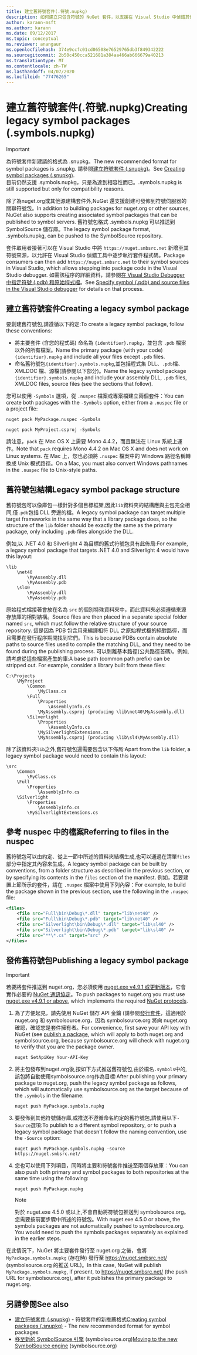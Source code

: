 ```yaml
---
title: 建立舊符號套件(.符號.nupkg)
description: 如何建立只包含符號的 NuGet 套件，以支援在 Visual Studio 中偵錯其他 NuGet 套件。
author: karann-msft
ms.author: karann
ms.date: 09/12/2017
ms.topic: conceptual
ms.reviewer: anangaur
ms.openlocfilehash: 374e9ccfc01cd06508e76529765db3f849342222
ms.sourcegitcommit: 2b50c450cca521681a384aa466ab666679a40213
ms.translationtype: MT
ms.contentlocale: zh-TW
ms.lasthandoff: 04/07/2020
ms.locfileid: "77476265"
---
```

# <a name="creating-legacy-symbol-packages-symbolsnupkg"></a><span data-ttu-id="e9b72-103">建立舊符號套件(.符號.nupkg)</span><span class="sxs-lookup"><span data-stu-id="e9b72-103">Creating legacy symbol packages (.symbols.nupkg)</span></span>

> [!Important]
> <span data-ttu-id="e9b72-104">為符號套件新建議的格式為 .snupkg。</span><span class="sxs-lookup"><span data-stu-id="e9b72-104">The new recommended format for symbol packages is .snupkg.</span></span> <span data-ttu-id="e9b72-105">請參閱[建立符號套件 (.snupkg)](Symbol-Packages-snupkg.md)。</span><span class="sxs-lookup"><span data-stu-id="e9b72-105">See [Creating symbol packages (.snupkg)](Symbol-Packages-snupkg.md).</span></span> </br>
> <span data-ttu-id="e9b72-106">目前仍然支援 .symbols.nupkg，只是為達到相容性而已。</span><span class="sxs-lookup"><span data-stu-id="e9b72-106">.symbols.nupkg is still supported but only for compatibility reasons.</span></span>

<span data-ttu-id="e9b72-107">除了為nuget.org或其他源建構套件外,NuGet 還支援創建可發佈到符號伺服器的關聯符號包。</span><span class="sxs-lookup"><span data-stu-id="e9b72-107">In addition to building packages for nuget.org or other sources, NuGet also supports creating associated symbol packages that can be published to symbol servers.</span></span> <span data-ttu-id="e9b72-108">舊符號包格式 .symbols.nupkg 可以推送到 SymbolSource 儲存庫。</span><span class="sxs-lookup"><span data-stu-id="e9b72-108">The legacy symbol package format, .symbols.nupkg, can be pushed to the SymbolSource repository.</span></span>

<span data-ttu-id="e9b72-109">套件取用者接著可以在 Visual Studio 中將 `https://nuget.smbsrc.net` 新增至其符號來源，以允許在 Visual Studio 偵錯工具中逐步執行套件程式碼。</span><span class="sxs-lookup"><span data-stu-id="e9b72-109">Package consumers can then add `https://nuget.smbsrc.net` to their symbol sources in Visual Studio, which allows stepping into package code in the Visual Studio debugger.</span></span> <span data-ttu-id="e9b72-110">如需該程序的詳細資料，請參閱[在 Visual Studio Debugger 中指定符號 (.pdb) 和原始程式檔](/visualstudio/debugger/specify-symbol-dot-pdb-and-source-files-in-the-visual-studio-debugger)。</span><span class="sxs-lookup"><span data-stu-id="e9b72-110">See [Specify symbol (.pdb) and source files in the Visual Studio debugger](/visualstudio/debugger/specify-symbol-dot-pdb-and-source-files-in-the-visual-studio-debugger) for details on that process.</span></span>

## <a name="creating-a-legacy-symbol-package"></a><span data-ttu-id="e9b72-111">建立舊符號套件</span><span class="sxs-lookup"><span data-stu-id="e9b72-111">Creating a legacy symbol package</span></span>

<span data-ttu-id="e9b72-112">要創建舊符號包,請遵循以下約定:</span><span class="sxs-lookup"><span data-stu-id="e9b72-112">To create a legacy symbol package, follow these conventions:</span></span>

- <span data-ttu-id="e9b72-113">將主要套件 (含您的程式碼) 命名為 `{identifier}.nupkg`，並包含 `.pdb` 檔案以外的所有檔案。</span><span class="sxs-lookup"><span data-stu-id="e9b72-113">Name the primary package (with your code) `{identifier}.nupkg` and include all your files except `.pdb` files.</span></span>
- <span data-ttu-id="e9b72-114">命名舊符號包`{identifier}.symbols.nupkg`,並包括程式集 DLL、`.pdb`檔、XMLDOC 檔、源檔(請參閱以下部分)。</span><span class="sxs-lookup"><span data-stu-id="e9b72-114">Name the legacy symbol package `{identifier}.symbols.nupkg` and include your assembly DLL, `.pdb` files, XMLDOC files, source files (see the sections that follow).</span></span>

<span data-ttu-id="e9b72-115">您可以使用 `-Symbols` 選項，從 `.nuspec` 檔案或專案檔建立兩個套件：</span><span class="sxs-lookup"><span data-stu-id="e9b72-115">You can create both packages with the `-Symbols` option, either from a `.nuspec` file or a project file:</span></span>

```cli
nuget pack MyPackage.nuspec -Symbols

nuget pack MyProject.csproj -Symbols
```

<span data-ttu-id="e9b72-116">請注意，`pack` 在 Mac OS X 上需要 Mono 4.4.2，而且無法在 Linux 系統上運作。</span><span class="sxs-lookup"><span data-stu-id="e9b72-116">Note that `pack` requires Mono 4.4.2 on Mac OS X and does not work on Linux systems.</span></span> <span data-ttu-id="e9b72-117">在 Mac 上，您也必須將 `.nuspec` 檔案中的 Windows 路徑名稱轉換成 Unix 模式路徑。</span><span class="sxs-lookup"><span data-stu-id="e9b72-117">On a Mac, you must also convert Windows pathnames in the `.nuspec` file to Unix-style paths.</span></span>

## <a name="legacy-symbol-package-structure"></a><span data-ttu-id="e9b72-118">舊符號包結構</span><span class="sxs-lookup"><span data-stu-id="e9b72-118">Legacy symbol package structure</span></span>

<span data-ttu-id="e9b72-119">舊符號包可以像庫包一樣針對多個目標框架,因此`lib`資料夾的結構應與主包完全相同,僅`.pdb`包括 DLL 旁邊的檔。</span><span class="sxs-lookup"><span data-stu-id="e9b72-119">A legacy symbol package can target multiple target frameworks in the same way that a library package does, so the structure of the `lib` folder should be exactly the same as the primary package, only including `.pdb` files alongside the DLL.</span></span>

<span data-ttu-id="e9b72-120">例如,以 .NET 4.0 和 Silverlight 4 為目標的舊式符號包具有此佈局:</span><span class="sxs-lookup"><span data-stu-id="e9b72-120">For example, a legacy symbol package that targets .NET 4.0 and Silverlight 4 would have this layout:</span></span>

    \lib
        \net40
            \MyAssembly.dll
            \MyAssembly.pdb
        \sl40
            \MyAssembly.dll
            \MyAssembly.pdb

<span data-ttu-id="e9b72-121">原始程式檔接著會放在名為 `src` 的個別特殊資料夾中，而此資料夾必須遵循來源存放庫的相對結構。</span><span class="sxs-lookup"><span data-stu-id="e9b72-121">Source files are then placed in a separate special folder named `src`, which must follow the relative structure of your source repository.</span></span> <span data-ttu-id="e9b72-122">這是因為 PDB 包含用來編譯相符 DLL 之原始程式檔的絕對路徑，而且需要在發行程序期間找到它們。</span><span class="sxs-lookup"><span data-stu-id="e9b72-122">This is because PDBs contain absolute paths to source files used to compile the matching DLL, and they need to be found during the publishing process.</span></span> <span data-ttu-id="e9b72-123">可以剝離基本路徑(公共路徑首碼)。例如,請考慮從這些檔案產生的庫:</span><span class="sxs-lookup"><span data-stu-id="e9b72-123">A base path (common path prefix) can be stripped out. For example, consider a library built from these files:</span></span>

    C:\Projects
        \MyProject
            \Common
                \MyClass.cs
            \Full
                \Properties
                    \AssemblyInfo.cs
                \MyAssembly.csproj (producing \lib\net40\MyAssembly.dll)
            \Silverlight
                \Properties
                    \AssemblyInfo.cs
                \MySilverlightExtensions.cs
                \MyAssembly.csproj (producing \lib\sl4\MyAssembly.dll)

<span data-ttu-id="e9b72-124">除了該資料夾`lib`之外,舊符號包還需要包含以下佈局:</span><span class="sxs-lookup"><span data-stu-id="e9b72-124">Apart from the `lib` folder, a legacy symbol package would need to contain this layout:</span></span>

    \src
        \Common
            \MyClass.cs
        \Full
            \Properties
                \AssemblyInfo.cs
        \Silverlight
            \Properties
                \AssemblyInfo.cs
            \MySilverlightExtensions.cs

## <a name="referring-to-files-in-the-nuspec"></a><span data-ttu-id="e9b72-125">參考 nuspec 中的檔案</span><span class="sxs-lookup"><span data-stu-id="e9b72-125">Referring to files in the nuspec</span></span>

<span data-ttu-id="e9b72-126">舊符號包可以由約定、從上一節中所述的資料夾結構生成,也可以通過在清單`files`部分中指定其內容來生成。</span><span class="sxs-lookup"><span data-stu-id="e9b72-126">A legacy symbol package can be built by conventions, from a folder structure as described in the previous section, or by specifying its contents in the `files` section of the manifest.</span></span> <span data-ttu-id="e9b72-127">例如，若要建置上節所示的套件，請在 `.nuspec` 檔案中使用下列內容：</span><span class="sxs-lookup"><span data-stu-id="e9b72-127">For example, to build the package shown in the previous section, use the following in the `.nuspec` file:</span></span>

```xml
<files>
    <file src="Full\bin\Debug\*.dll" target="lib\net40" />
    <file src="Full\bin\Debug\*.pdb" target="lib\net40" />
    <file src="Silverlight\bin\Debug\*.dll" target="lib\sl40" />
    <file src="Silverlight\bin\Debug\*.pdb" target="lib\sl40" />
    <file src="**\*.cs" target="src" />
</files>
```

## <a name="publishing-a-legacy-symbol-package"></a><span data-ttu-id="e9b72-128">發佈舊符號包</span><span class="sxs-lookup"><span data-stu-id="e9b72-128">Publishing a legacy symbol package</span></span>

> [!Important]
> <span data-ttu-id="e9b72-129">若要將套件推送到 nuget.org，您必須使用 [nuget.exe v4.9.1 或更新版本](https://www.nuget.org/downloads)，它會實作必要的 [NuGet 通訊協定](../api/nuget-protocols.md)。</span><span class="sxs-lookup"><span data-stu-id="e9b72-129">To push packages to nuget.org you must use [nuget.exe v4.9.1 or above](https://www.nuget.org/downloads), which implements the required [NuGet protocols](../api/nuget-protocols.md).</span></span>

1. <span data-ttu-id="e9b72-130">為了方便起見，請先使用 NuGet 儲存 API 金鑰 (請參閱[發行套件](../nuget-org/publish-a-package.md)，這適用於 nuget.org 和 symbolsource.org，因為 symbolsource.org 將向 nuget.org 確認，確認您是套件擁有者。</span><span class="sxs-lookup"><span data-stu-id="e9b72-130">For convenience, first save your API key with NuGet (see [publish a package](../nuget-org/publish-a-package.md), which will apply to both nuget.org and symbolsource.org, because symbolsource.org will check with nuget.org to verify that you are the package owner.</span></span>

    ```cli
    nuget SetApiKey Your-API-Key
    ```

2. <span data-ttu-id="e9b72-131">將主包發布到nuget.org後,按如下方式推送舊符號包,由於檔名`.symbols`中的,該包將自動使用symbolsource.org作為目標:</span><span class="sxs-lookup"><span data-stu-id="e9b72-131">After publishing your primary package to nuget.org, push the legacy symbol package as follows, which will automatically use symbolsource.org as the target because of the `.symbols` in the filename:</span></span>

    ```cli
    nuget push MyPackage.symbols.nupkg
    ```

3. <span data-ttu-id="e9b72-132">要發佈到其他符號儲存庫,或推送不遵循命名約定的舊符號包,請使用以下`-Source`選項:</span><span class="sxs-lookup"><span data-stu-id="e9b72-132">To publish to a different symbol repository, or to push a legacy symbol package that doesn't follow the naming convention, use the `-Source` option:</span></span>

    ```cli
    nuget push MyPackage.symbols.nupkg -source https://nuget.smbsrc.net/
    ```

4. <span data-ttu-id="e9b72-133">您也可以使用下列項目，同時將主要和符號套件推送至兩個存放庫：</span><span class="sxs-lookup"><span data-stu-id="e9b72-133">You can also push both primary and symbol packages to both repositories at the same time using the following:</span></span>

    ```cli
    nuget push MyPackage.nupkg
    ```

   > [!Note]
   > <span data-ttu-id="e9b72-134">對於 nuget.exe 4.5.0 或以上,不會自動將符號包推送到 symbolsource.org。您需要按前面步驟中所述的符號包。</span><span class="sxs-lookup"><span data-stu-id="e9b72-134">With nuget.exe 4.5.0 or above, the symbols packages are not automatically pushed to symbolsource.org. You would need to push the symbols packages separately as explained in the earlier steps.</span></span>
   
<span data-ttu-id="e9b72-135">在此情況下，NuGet 將主要套件發行至 nuget.org 之後，會將 `MyPackage.symbols.nupkg` (存在時) 發行至 https://nuget.smbsrc.net/ (symbolsource.org 的推送 URL)。</span><span class="sxs-lookup"><span data-stu-id="e9b72-135">In this case, NuGet will publish `MyPackage.symbols.nupkg`, if present, to https://nuget.smbsrc.net/ (the push URL for symbolsource.org), after it publishes the primary package to nuget.org.</span></span>

## <a name="see-also"></a><span data-ttu-id="e9b72-136">另請參閱</span><span class="sxs-lookup"><span data-stu-id="e9b72-136">See also</span></span>

* <span data-ttu-id="e9b72-137">[建立符號套件 (.snupkg)](Symbol-Packages-snupkg.md) - 符號套件的新推薦格式</span><span class="sxs-lookup"><span data-stu-id="e9b72-137">[Creating symbol packages (.snupkg)](Symbol-Packages-snupkg.md) - The new recommended format for symbol packages</span></span>
* <span data-ttu-id="e9b72-138">[移至新的 SymbolSource 引擎](https://tripleemcoder.com/2015/10/04/moving-to-the-new-symbolsource-engine/) (symbolsource.org)</span><span class="sxs-lookup"><span data-stu-id="e9b72-138">[Moving to the new SymbolSource engine](https://tripleemcoder.com/2015/10/04/moving-to-the-new-symbolsource-engine/) (symbolsource.org)</span></span>
